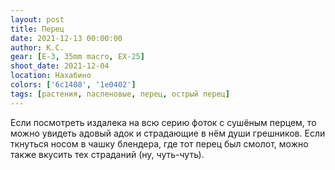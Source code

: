 ```yaml
---
layout: post
title: Перец
date: 2021-12-13 00:00:00
author: К.С.
gear: [E-3, 35mm macro, EX-25]
shoot_date: 2021-12-04
location: Нахабино
colors: ['6c1408', '1e0402']
tags: [растения, пасленовые, перец, острый перец]
---
```

Если посмотреть издалека на всю серию фоток с сушёным перцем, то можно увидеть адовый адок и страдающие в нём души грешников. Если ткнуться носом в чашку блендера, где тот перец был смолот, можно также вкусить тех страданий (ну, чуть-чуть).
